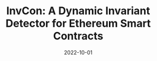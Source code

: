 ---
title: "InvCon: A Dynamic Invariant Detector for Ethereum Smart Contracts"
collection: publications
permalink: /publication/2022-10-01-InvCon-A-Dynamic-Invariant-Detector-for-Ethereum-Smart-Contracts
date: 2022-10-01
venue: 'In the proceedings of Proceedings of the 37th IEEE/ACM International Conference on Automated Software Engineering (ASE)'
paperurl: 'https://personal.ntu.edu.sg/yi_li/files/Liu2022IAD.pdf'
citation: ' Ye Liu,  Yi Li, &quot;InvCon: A Dynamic Invariant Detector for Ethereum Smart Contracts.&quot; In the proceedings of Proceedings of the 37th IEEE/ACM International Conference on Automated Software Engineering (ASE), 2022.'
---